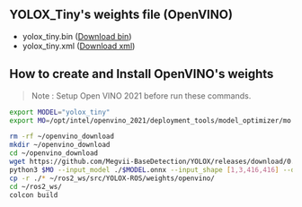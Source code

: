 ## YOLOX_Tiny's weights file (OpenVINO)

- yolox_tiny.bin ([Download bin](https://github.com/Ar-Ray-code/YOLOX-ROS/releases/download/v0.2.0/yolox_tiny.bin))
- yolox_tiny.xml ([Download xml](https://github.com/Ar-Ray-code/YOLOX-ROS/releases/download/v0.2.0/yolox_tiny.xml))

## How to create and Install OpenVINO's weights

> Note : Setup Open VINO 2021 before run these commands.

```bash
export MODEL="yolox_tiny"
export MO=/opt/intel/openvino_2021/deployment_tools/model_optimizer/mo.py

rm -rf ~/openvino_download
mkdir ~/openvino_download
cd ~/openvino_download
wget https://github.com/Megvii-BaseDetection/YOLOX/releases/download/0.1.1rc0/$MODEL.onnx
python3 $MO --input_model ./$MODEL.onnx --input_shape [1,3,416,416] --data_type FP16 --output_dir ./
cp -r ./* ~/ros2_ws/src/YOLOX-ROS/weights/openvino/
cd ~/ros2_ws/
colcon build
```



